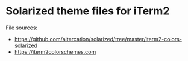 # Solarized theme files for iTerm2

File sources:

- https://github.com/altercation/solarized/tree/master/iterm2-colors-solarized
- https://iterm2colorschemes.com
